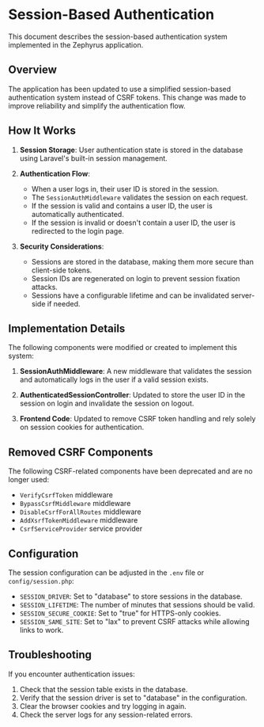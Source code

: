# Session-Based Authentication

This document describes the session-based authentication system implemented in the Zephyrus application.

## Overview

The application has been updated to use a simplified session-based authentication system instead of CSRF tokens. This change was made to improve reliability and simplify the authentication flow.

## How It Works

1. **Session Storage**: User authentication state is stored in the database using Laravel's built-in session management.

2. **Authentication Flow**:
   - When a user logs in, their user ID is stored in the session.
   - The `SessionAuthMiddleware` validates the session on each request.
   - If the session is valid and contains a user ID, the user is automatically authenticated.
   - If the session is invalid or doesn't contain a user ID, the user is redirected to the login page.

3. **Security Considerations**:
   - Sessions are stored in the database, making them more secure than client-side tokens.
   - Session IDs are regenerated on login to prevent session fixation attacks.
   - Sessions have a configurable lifetime and can be invalidated server-side if needed.

## Implementation Details

The following components were modified or created to implement this system:

1. **SessionAuthMiddleware**: A new middleware that validates the session and automatically logs in the user if a valid session exists.

2. **AuthenticatedSessionController**: Updated to store the user ID in the session on login and invalidate the session on logout.

3. **Frontend Code**: Updated to remove CSRF token handling and rely solely on session cookies for authentication.

## Removed CSRF Components

The following CSRF-related components have been deprecated and are no longer used:

- `VerifyCsrfToken` middleware
- `BypassCsrfMiddleware` middleware
- `DisableCsrfForAllRoutes` middleware
- `AddXsrfTokenMiddleware` middleware
- `CsrfServiceProvider` service provider

## Configuration

The session configuration can be adjusted in the `.env` file or `config/session.php`:

- `SESSION_DRIVER`: Set to "database" to store sessions in the database.
- `SESSION_LIFETIME`: The number of minutes that sessions should be valid.
- `SESSION_SECURE_COOKIE`: Set to "true" for HTTPS-only cookies.
- `SESSION_SAME_SITE`: Set to "lax" to prevent CSRF attacks while allowing links to work.

## Troubleshooting

If you encounter authentication issues:

1. Check that the session table exists in the database.
2. Verify that the session driver is set to "database" in the configuration.
3. Clear the browser cookies and try logging in again.
4. Check the server logs for any session-related errors.

